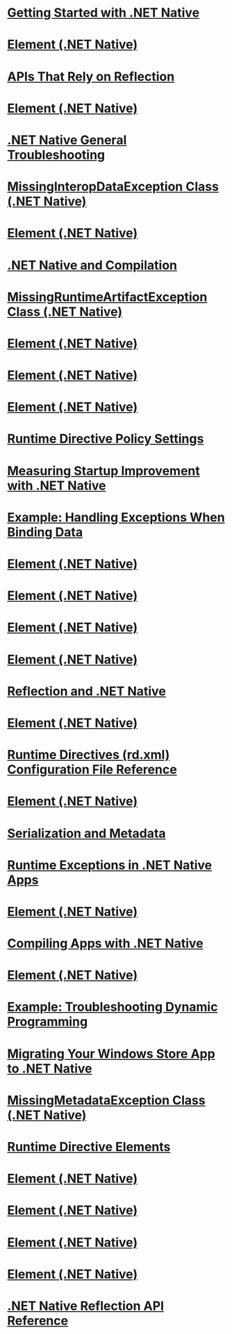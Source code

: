 # [Getting Started with .NET Native](getting-started-with-net-native.md)
# [<Subtypes> Element (.NET Native)](subtypes-element-net-native.md)
# [APIs That Rely on Reflection](apis-that-rely-on-reflection.md)
# [<Library> Element (.NET Native)](library-element-net-native.md)
# [.NET Native General Troubleshooting](net-native-general-troubleshooting.md)
# [MissingInteropDataException Class (.NET Native)](missinginteropdataexception-class-net-native.md)
# [<Event> Element (.NET Native)](event-element-net-native.md)
# [.NET Native and Compilation](net-native-and-compilation.md)
# [MissingRuntimeArtifactException Class (.NET Native)](missingruntimeartifactexception-class-net-native.md)
# [<TypeParameter> Element (.NET Native)](typeparameter-element-net-native.md)
# [<Assembly> Element (.NET Native)](assembly-element-net-native.md)
# [<GenericParameter> Element (.NET Native)](genericparameter-element-net-native.md)
# [Runtime Directive Policy Settings](runtime-directive-policy-settings.md)
# [Measuring Startup Improvement with .NET Native](measuring-startup-improvement-with-net-native.md)
# [Example: Handling Exceptions When Binding Data](example-handling-exceptions-when-binding-data.md)
# [<Application> Element (.NET Native)](application-element-net-native.md)
# [<Property> Element (.NET Native)](property-element-net-native.md)
# [<TypeInstantiation> Element (.NET Native)](typeinstantiation-element-net-native.md)
# [<MethodInstantiation> Element (.NET Native)](methodinstantiation-element-net-native.md)
# [Reflection and .NET Native](reflection-and-net-native.md)
# [<AttributeImplies> Element (.NET Native)](attributeimplies-element-net-native.md)
# [Runtime Directives (rd.xml) Configuration File Reference](runtime-directives-rd-xml-configuration-file-reference.md)
# [<Field> Element (.NET Native)](field-element-net-native.md)
# [Serialization and Metadata](serialization-and-metadata.md)
# [Runtime Exceptions in .NET Native Apps](runtime-exceptions-in-net-native-apps.md)
# [<Namespace> Element (.NET Native)](namespace-element-net-native.md)
# [Compiling Apps with .NET Native](compiling-apps-with-net-native.md)
# [<Directives> Element (.NET Native)](directives-element-net-native.md)
# [Example: Troubleshooting Dynamic Programming](example-troubleshooting-dynamic-programming.md)
# [Migrating Your Windows Store App to .NET Native](migrating-your-windows-store-app-to-net-native.md)
# [MissingMetadataException Class (.NET Native)](missingmetadataexception-class-net-native.md)
# [Runtime Directive Elements](runtime-directive-elements.md)
# [<ImpliesType> Element (.NET Native)](impliestype-element-net-native.md)
# [<Method> Element (.NET Native)](method-element-net-native.md)
# [<Parameter> Element (.NET Native)](parameter-element-net-native.md)
# [<Type> Element (.NET Native)](type-element-net-native.md)
# [.NET Native Reflection API Reference](net-native-reflection-api-reference.md)
